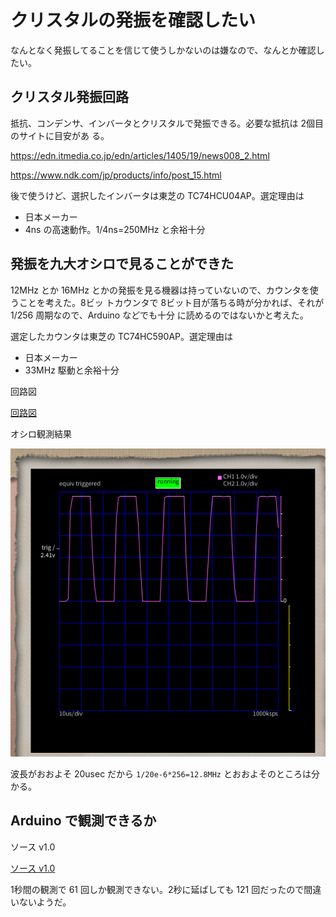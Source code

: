 # クリスタルの発振を確認したい

なんとなく発振してることを信じて使うしかないのは嫌なので、なんとか確認したい。

## クリスタル発振回路

抵抗、コンデンサ、インバータとクリスタルで発振できる。必要な抵抗は 2個目のサイトに目安があ
る。

https://edn.itmedia.co.jp/edn/articles/1405/19/news008_2.html

https://www.ndk.com/jp/products/info/post_15.html

後で使うけど、選択したインバータは東芝の TC74HCU04AP。選定理由は

- 日本メーカー
- 4ns の高速動作。1/4ns=250MHz と余裕十分

## 発振を九大オシロで見ることができた

12MHz とか 16MHz とかの発振を見る機器は持っていないので、カウンタを使うことを考えた。8ビッ
トカウンタで 8ビット目が落ちる時が分かれば、それが 1/256 周期なので、Arduino などでも十分
に読めるのではないかと考えた。

選定したカウンタは東芝の TC74HC590AP。選定理由は

- 日本メーカー
- 33MHz 駆動と余裕十分

回路図

[回路図](./kicad/Crystal-Counter/Crystal-Counter.pdf)

オシロ観測結果

![オシロ](./figure/Clock_12MHz_div_256.png)

波長がおおよそ 20usec だから ``1/20e-6*256=12.8MHz`` とおおよそのところは分かる。

## Arduino で観測できるか

ソース v1.0

[ソース v1.0](./arduinio/CrystalChecker1.0/CrystalChecker1.0.ino)

1秒間の観測で 61 回しか観測できない。2秒に延ばしても 121 回だったので間違いないようだ。
